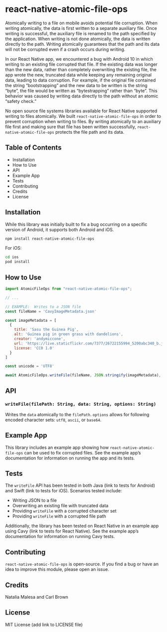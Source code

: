 # react-native-atomic-file-ops

Atomically writing to a file on mobile avoids potential file corruption.  When writing atomically, the data is first written to a separate auxiliary file.  Once writing is successful, the auxiliary file is renamed to the path specified by the application.  When writing is not done atomically, the data is written directly to the path.  Writing atomically guarantees that the path and its data will not be corrupted even if a crash occurs during writing.

In our React Native app, we encountered a bug with Android 10 in which writing to an existing file corrupted that file.  If the existing data was longer than the new data, rather than completely overwriting the existing file, the app wrote the new, truncated data while keeping any remaining original data, leading to data corruption.  For example, if the original file contained the string “bootstrapping” and the new data to be written is the string “byte”, the file would be written as “bytestrapping” rather than “byte”.  This behavior was caused by writing data directly to the path without an atomic “safety check.”

No open source file systems libraries available for React Native supported writing to files atomically.  We built `react-native-atomic-file-ops` in order to prevent corruption when writing to files.  By writing atomically to an auxiliary file first and making sure that file has been written successfully, `react-native-atomic-file-ops` protects the file path and its data.

## Table of Contents
* Installation
* How to Use
* API
* Example App
* Tests
* Contributing
* Credits
* License
 
## Installation

While this library was initially built to fix a bug occurring on a specific version of Android, it supports both Android and iOS.

```sh
npm install react-native-atomic-file-ops
```

For iOS:
```sh
cd ios
pod install
```

## How to Use

```js
import AtomicFileOps from "react-native-atomic-file-ops";

// ...

// EXAMPLE:  Writes to a JSON file
const fileName = 'CavyImageMetadata.json'

const imageMetadata = [
  {
    title: 'Sasu the Guinea Pig',
    alt: 'Guinea pig in green grass with dandelions',
    creator: 'andymiccone',
    url: 'https://live.staticflickr.com/7377/26722155994_5200abc340_b.jpg',
    license: 'CC0 1.0'
  }
]

const unicode = 'UTF8'

await AtomicFileOps.writeFile(fileName, JSON.stringify(imageMetadata), unicode)
```

## API

### ```writeFile(filePath: String, data: String, options: String)```
Writes the `data` atomically to the `filePath`. `options` allows for following encoded character sets:  `utf8`, `ascii`, or `base64`.

## Example App

This library includes an example app showing how `react-native-atomic-file-ops` can be used to fix corrupted files.  See the example app’s documentation for information on running the app and its tests.

## Tests

The `writeFile` API has been tested in both Java (link to tests for Android) and Swift (link to tests for iOS).  Scenarios tested include:
* Writing JSON to a file
* Overwriting an existing file with truncated data
* Providing `writeFile` with a corrupted character set
* Providing `writeFile` with a corrupted file path

Additionally, the library has been tested on React Native in an example app using Cavy (link to tests for React Native).  See the example app’s documentation for information on running Cavy tests.

## Contributing

`react-native-atomic-file-ops` is open-source.  If you find a bug or have an idea to improve this module, please open an issue.

## Credits

Natalia Malesa and Carl Brown

## License

MIT License (add link to LICENSE file)
